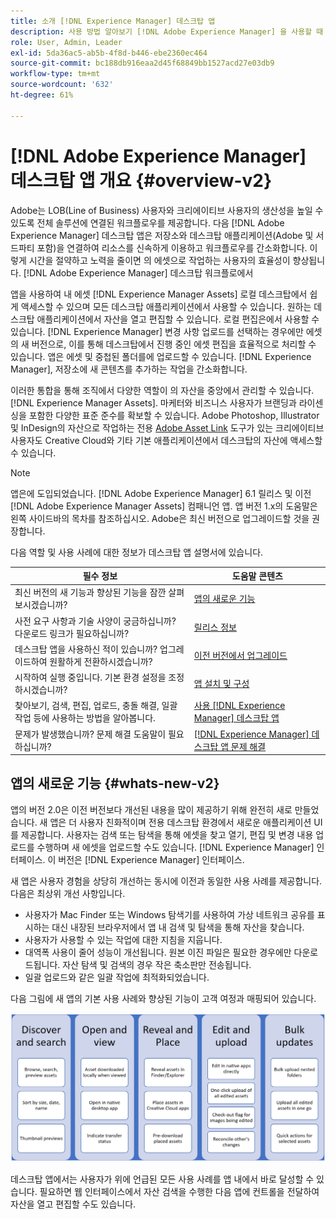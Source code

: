 ```yaml
---
title: 소개 [!DNL Experience Manager] 데스크탑 앱
description: 사용 방법 알아보기 [!DNL Adobe Experience Manager] 을 사용할 때 크리에이티브 사용자를 위한 자산 관리 워크플로우를 최적화하기 위한 데스크탑 앱 [!DNL Adobe Experience Manager Assets] 데스크탑에서 직접 액세스.
role: User, Admin, Leader
exl-id: 5da36ac5-ab5b-4f8d-b446-ebe2360ec464
source-git-commit: bc188db916eaa2d45f68849bb1527acd27e03db9
workflow-type: tm+mt
source-wordcount: '632'
ht-degree: 61%

---
```


# [!DNL Adobe Experience Manager] 데스크탑 앱 개요 {#overview-v2}

Adobe는 LOB(Line of Business) 사용자와 크리에이티브 사용자의 생산성을 높일 수 있도록 전체 솔루션에 연결된 워크플로우를 제공합니다. 다음 [!DNL Adobe Experience Manager] 데스크탑 앱은 저장소와 데스크탑 애플리케이션(Adobe 및 서드파티 포함)을 연결하여 리소스를 신속하게 이용하고 워크플로우를 간소화합니다. 이렇게 시간을 절약하고 노력을 줄이면 의 에셋으로 작업하는 사용자의 효율성이 향상됩니다. [!DNL Adobe Experience Manager] 데스크탑 워크플로에서

앱을 사용하여 내 에셋 [!DNL Experience Manager Assets] 로컬 데스크탑에서 쉽게 액세스할 수 있으며 모든 데스크탑 애플리케이션에서 사용할 수 있습니다. 원하는 데스크탑 애플리케이션에서 자산을 열고 편집할 수 있습니다. 로컬 편집은에서 사용할 수 있습니다. [!DNL Experience Manager] 변경 사항 업로드를 선택하는 경우에만 에셋의 새 버전으로, 이를 통해 데스크탑에서 진행 중인 에셋 편집을 효율적으로 처리할 수 있습니다. 앱은 에셋 및 중첩된 폴더를에 업로드할 수 있습니다. [!DNL Experience Manager], 저장소에 새 콘텐츠를 추가하는 작업을 간소화합니다.

이러한 통합을 통해 조직에서 다양한 역할이 의 자산을 중앙에서 관리할 수 있습니다. [!DNL Experience Manager Assets]. 마케터와 비즈니스 사용자가 브랜딩과 라이센싱을 포함한 다양한 표준 준수를 확보할 수 있습니다. Adobe Photoshop, Illustrator 및 InDesign의 자산으로 작업하는 전용 [Adobe Asset Link](https://www.adobe.com/kr/marketing/experience-manager-assets/adobe-asset-link.html) 도구가 있는 크리에이티브 사용자도 Creative Cloud와 기타 기본 애플리케이션에서 데스크탑의 자산에 액세스할 수 있습니다.

>[!NOTE]
>
>앱은에 도입되었습니다. [!DNL Adobe Experience Manager] 6.1 릴리스 및 이전 [!DNL Adobe Experience Manager Assets] 컴패니언 앱. 앱 버전 1.x의 도움말은 왼쪽 사이드바의 목차를 참조하십시오. Adobe은 최신 버전으로 업그레이드할 것을 권장합니다.

다음 역할 및 사용 사례에 대한 정보가 데스크탑 앱 설명서에 있습니다.

| 필수 정보 | 도움말 콘텐츠 |
|--- |--- |
| 최신 버전의 새 기능과 향상된 기능을 잠깐 살펴보시겠습니까? | [앱의 새로운 기능](#whats-new-v2) |
| 사전 요구 사항과 기술 사양이 궁금하십니까? 다운로드 링크가 필요하십니까? | [릴리스 정보](release-notes.md) |
| 데스크탑 앱을 사용하신 적이 있습니까? 업그레이드하여 원활하게 전환하시겠습니까? | [이전 버전에서 업그레이드](install-upgrade.md#upgrade-from-previous-version) |
| 시작하여 실행 중입니다. 기본 환경 설정을 조정하시겠습니까? | [앱 설치 및 구성](install-upgrade.md) |
| 찾아보기, 검색, 편집, 업로드, 충돌 해결, 일괄 작업 등에 사용하는 방법을 알아봅니다. | [사용 [!DNL Experience Manager] 데스크탑 앱](using.md) |
| 문제가 발생했습니까? 문제 해결 도움말이 필요하십니까? | [ [!DNL Experience Manager]  데스크탑 앱 문제 해결](troubleshoot.md) |

## 앱의 새로운 기능 {#whats-new-v2}

앱의 버전 2.0은 이전 버전보다 개선된 내용을 많이 제공하기 위해 완전히 새로 만들었습니다. 새 앱은 더 사용자 친화적이며 전용 데스크탑 환경에서 새로운 애플리케이션 UI를 제공합니다. 사용자는 검색 또는 탐색을 통해 에셋을 찾고 열기, 편집 및 변경 내용 업로드를 수행하며 새 에셋을 업로드할 수도 있습니다. [!DNL Experience Manager] 인터페이스. 이 버전은 [!DNL Experience Manager] 인터페이스.

새 앱은 사용자 경험을 상당히 개선하는 동시에 이전과 동일한 사용 사례를 제공합니다. 다음은 최상위 개선 사항입니다.

* 사용자가 Mac Finder 또는 Windows 탐색기를 사용하여 가상 네트워크 공유를 표시하는 대신 내장된 브라우저에서 앱 내 검색 및 탐색을 통해 자산을 찾습니다.
* 사용자가 사용할 수 있는 작업에 대한 지침을 지웁니다.
* 대역폭 사용이 줄어 성능이 개선됩니다. 원본 이진 파일은 필요한 경우에만 다운로드됩니다. 자산 탐색 및 검색의 경우 작은 축소판만 전송됩니다.
* 일괄 업로드와 같은 일괄 작업에 최적화되었습니다.

다음 그림에 새 앱의 기본 사용 사례와 향상된 기능이 고객 여정과 매핑되어 있습니다.

![[!DNL Experience Manager] 데스크탑 앱의 새로운 기능](assets/aem_desktop_app_usecases_v2.png)

데스크탑 앱에서는 사용자가 위에 언급된 모든 사용 사례를 앱 내에서 바로 달성할 수 있습니다. 필요하면 웹 인터페이스에서 자산 검색을 수행한 다음 앱에 컨트롤을 전달하여 자산을 열고 편집할 수도 있습니다.
